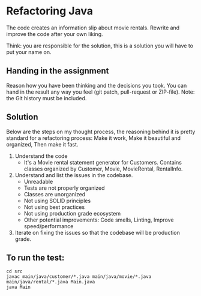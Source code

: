 # Refactoring Java

The code creates an information slip about movie rentals.
Rewrite and improve the code after your own liking.

Think: you are responsible for the solution, this is a solution you will have to put your name on.


## Handing in the assignment

Reason how you have been thinking and the decisions you took. 
You can hand in the result any way you feel (git patch, pull-request or ZIP-file).
Note: the Git history must be included.

## Solution 
Below are the steps on my thought process, the reasoning behind it is 
pretty standard for a refactoring process: 
Make it work, Make it beautiful and organized, Then make it fast.

1. Understand the code 
	- It's a Movie rental statement generator for Customers.
	Contains classes organized by Customer, Movie, MovieRental,
	RentalInfo.
2. Understand and list the issues in the codebase.
    - Unreadable
	- Tests are not properly organized
	- Classes are unorganized
	- Not using SOLID principles
	- Not using best practices
	- Not using production grade ecosystem
	- Other potential improvements: Code smells, Linting, Improve speed/performance
3. Iterate on fixing the issues so that the codebase will be 
production grade.

## To run the test:

```
cd src
javac main/java/customer/*.java main/java/movie/*.java main/java/rental/*.java Main.java
java Main
```
